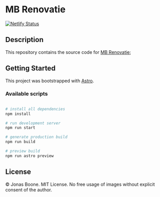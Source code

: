 # MB Renovatie

[![Netlify Status](https://api.netlify.com/api/v1/badges/a2b36c0e-d0a9-485e-9ea2-60eb8a8a966f/deploy-status)](https://app.netlify.com/sites/mbrenovatie/deploys)

## Description

This repository contains the source code for [MB Renovatie](https://app.netlify.com/sites/mbrenovatie);

## Getting Started

This project was bootstrapped with [Astro](https://astro.build/).

### Available scripts

```bash

# install all dependencies
npm install

# run development server
npm run start

# generate production build
npm run build

# preview build
npm run astro preview
```

## License

© Jonas Boone. MIT License. No free usage of images without explicit consent of the author.
